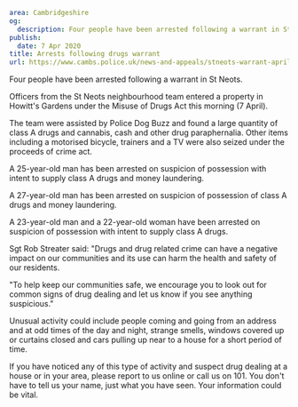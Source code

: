 ```yaml
area: Cambridgeshire
og:
  description: Four people have been arrested following a warrant in St Neots.
publish:
  date: 7 Apr 2020
title: Arrests following drugs warrant
url: https://www.cambs.police.uk/news-and-appeals/stneots-warrant-april
```

Four people have been arrested following a warrant in St Neots.

Officers from the St Neots neighbourhood team entered a property in Howitt's Gardens under the Misuse of Drugs Act this morning (7 April).

The team were assisted by Police Dog Buzz and found a large quantity of class A drugs and cannabis, cash and other drug paraphernalia. Other items including a motorised bicycle, trainers and a TV were also seized under the proceeds of crime act.

A 25-year-old man has been arrested on suspicion of possession with intent to supply class A drugs and money laundering.

A 27-year-old man has been arrested on suspicion of possession of class A drugs and money laundering.

A 23-year-old man and a 22-year-old woman have been arrested on suspicion of possession with intent to supply class A drugs.

Sgt Rob Streater said: "Drugs and drug related crime can have a negative impact on our communities and its use can harm the health and safety of our residents.

"To help keep our communities safe, we encourage you to look out for common signs of drug dealing and let us know if you see anything suspicious."

Unusual activity could include people coming and going from an address and at odd times of the day and night, strange smells, windows covered up or curtains closed and cars pulling up near to a house for a short period of time.

If you have noticed any of this type of activity and suspect drug dealing at a house or in your area, please report to us online or call us on 101. You don't have to tell us your name, just what you have seen. Your information could be vital.
